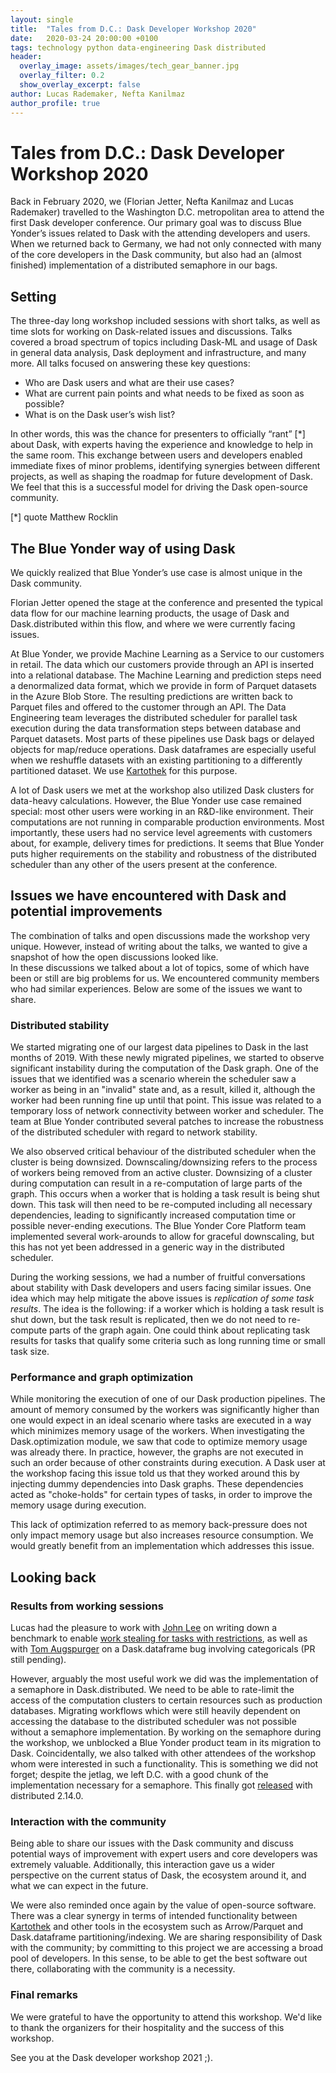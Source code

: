 ```yaml
---
layout: single
title:  "Tales from D.C.: Dask Developer Workshop 2020"
date:   2020-03-24 20:00:00 +0100
tags: technology python data-engineering Dask distributed
header:
  overlay_image: assets/images/tech_gear_banner.jpg
  overlay_filter: 0.2
  show_overlay_excerpt: false
author: Lucas Rademaker, Nefta Kanilmaz
author_profile: true
---
```

# Tales from D.C.: Dask Developer Workshop 2020

Back in February 2020, we (Florian Jetter, Nefta Kanilmaz and Lucas Rademaker) travelled to the Washington D.C. metropolitan area to attend the first Dask developer conference. Our primary goal was to discuss Blue Yonder’s issues related to Dask with the attending developers and users. When we returned back to Germany, we had not only connected with many of the core developers in the Dask community, but also had an (almost finished) implementation of a distributed semaphore in our bags. 


## Setting

The three-day long workshop included sessions with short talks, as well as time slots for working on Dask-related issues and discussions.
Talks covered a broad spectrum of topics including Dask-ML and usage of Dask in general data analysis, Dask deployment and infrastructure, and many more. All talks focused on answering these key questions: 

- Who are Dask users and what are their use cases?
- What are current pain points and what needs to be fixed as soon as possible?
- What is on the Dask user’s wish list?

In other words, this was the chance for presenters to officially “rant” [*] about Dask, with experts having the experience and knowledge to help in the same room.
This exchange between users and developers enabled immediate fixes of minor problems, identifying synergies between different projects, as well as shaping the roadmap for future development of Dask. We feel that this is a successful model for driving the Dask open-source community.

[*] quote Matthew Rocklin

## The Blue Yonder way of using Dask

We quickly realized that Blue Yonder’s use case is almost unique in the Dask community.

Florian Jetter opened the stage at the conference and presented the typical data flow for our machine learning products, the usage of Dask and Dask.distributed within this flow, and where we were currently facing issues.
 
At Blue Yonder, we provide Machine Learning as a Service to our customers in retail. The data which our customers provide through an API is inserted into a relational database. The Machine Learning and prediction steps need a denormalized data format, which we provide in form of Parquet datasets in the Azure Blob Store. The resulting predictions are written back to Parquet files and offered to the customer through an API. 
The Data Engineering team leverages the distributed scheduler for parallel task execution during the data transformation steps between database and Parquet datasets. Most parts of these pipelines use Dask bags or delayed objects for map/reduce operations. Dask dataframes are especially useful when we reshuffle datasets with an existing partitioning to a differently partitioned dataset. We use [Kartothek](https://github.com/JDASoftwareGroup/kartothek) for this purpose.

A lot of Dask users we met at the workshop also utilized Dask clusters for data-heavy calculations. However, the Blue Yonder use case remained special: most other users were working in an R&D-like environment. Their computations are not running in comparable production environments. Most importantly, these users had no service level agreements with customers about, for example, delivery times for predictions. It seems that Blue Yonder puts higher requirements on the stability and robustness of the distributed scheduler than any other of the users present at the conference.

## Issues we have encountered with Dask and potential improvements

The combination of talks and open discussions made the workshop very unique. However, instead of writing about the talks, we wanted to give a snapshot of how the open discussions looked like.  
In these discussions we talked about a lot of topics, some of which have been or still are big problems for us. We encountered community members who had similar experiences. Below are some of the issues we want to share.

### Distributed stability
<!-- TODO: Shorten first two paragraphs -->
We started migrating one of our largest data pipelines to Dask in the last months of 2019. With these newly migrated pipelines, we started to observe significant instability during the computation of the Dask graph.
One of the issues that we identified was a scenario wherein the scheduler saw a worker as being in an "invalid" state and, as a result, killed it, although
the worker had been running fine up until that point. This issue was related to a temporary loss of network connectivity between worker and scheduler. The team at Blue Yonder contributed several patches to increase the robustness of the distributed scheduler with regard to network stability.

We also observed critical behaviour of the distributed scheduler when the cluster is being downsized. Downscaling/downsizing refers to the process of workers being removed from an active cluster.
Downsizing of a cluster during computation can result in a re-computation of large parts of the graph. This occurs when a worker that is holding a task result is being shut down. This task will then need to be re-computed including all necessary dependencies, leading to significantly increased computation time or possible never-ending executions.
The Blue Yonder Core Platform team implemented several work-arounds to allow for graceful downscaling, but this has not yet been addressed in a generic way in the distributed scheduler.
 
During the working sessions, we had a number of fruitful conversations about stability with  Dask developers and users facing similar issues.
One idea which may help mitigate the above issues is _replication of some task results_. The idea is the following: if a worker which is holding a task result is shut down, but the task result is replicated, then we do not need to re-compute parts of the graph again.
One could think about replicating task results for tasks that qualify some criteria such as long running time or small task size.

### Performance and graph optimization
While monitoring the execution of one of our Dask production pipelines.
The amount of memory consumed by the workers was significantly higher than one would expect in an ideal scenario where tasks are executed in a way which minimizes memory usage of the workers.
When investigating the Dask.optimization module, we saw that code to optimize memory usage was already there. In practice, however, the graphs are not executed in such an order because of other constraints during execution.
A Dask user at the workshop facing this issue told us that they worked around this by injecting dummy dependencies into Dask graphs. These dependencies acted as "choke-holds" for certain types of tasks, in order to improve the memory usage during execution.

This lack of optimization referred to as memory back-pressure does not only impact memory usage but also increases resource consumption. We would greatly benefit from an implementation which addresses this issue.

## Looking back

### Results from working sessions
Lucas had the pleasure to work with [John Lee](https://github.com/jlee3) on writing down a benchmark to enable [work stealing for tasks with restrictions](https://github.com/Dask/distributed/pull/3069), as well as with [Tom Augspurger](https://github.com/TomAugspurger) on a Dask.dataframe bug involving categoricals (PR still pending).

However, arguably the most useful work we did was the implementation of a semaphore in Dask.distributed.
We need to be able to rate-limit the access of the computation clusters to certain resources such as production databases. Migrating workflows which were still heavily dependent on accessing the database to the distributed scheduler was not possible without a semaphore implementation.
By working on the semaphore during the workshop, we unblocked a Blue Yonder product team in its migration to Dask.
Coincidentally, we also talked with other attendees of the workshop whom were interested in such a functionality.
This is something we did not forget; despite the jetlag, we left D.C. with a good chunk of the implementation necessary for a semaphore. This finally got [released](https://github.com/Dask/distributed/commit/2129b740c1e3f524e5ba40a0b6a77b239d4c1f94) with distributed 2.14.0.

### Interaction with the community
<!-- TODO: Check if duplicated with intro to ## Issues we have encountered with Dask and potential improvements -->
Being able to share our issues with the Dask community and discuss potential ways of improvement with expert users and core developers was extremely valuable. Additionally, this interaction gave us a wider perspective on the current status of Dask, the ecosystem around it, and what we can expect in the future.

We were also reminded once again by the value of open-source software. 
There was a clear synergy in terms of intended functionality between [Kartothek](https://github.com/JDASoftwareGroup/kartothek) and other tools in the ecosystem such as Arrow/Parquet and Dask.dataframe partitioning/indexing.
We are sharing responsibility of Dask with the community; by committing to this project we are accessing a broad pool of developers.
In this sense, to be able to get the best software out there, collaborating with the community is a necessity. 

### Final remarks

We were grateful to have the opportunity to attend this workshop.
We'd like to thank the organizers for their hospitality and the success of this workshop.

See you at the Dask developer workshop 2021 ;).